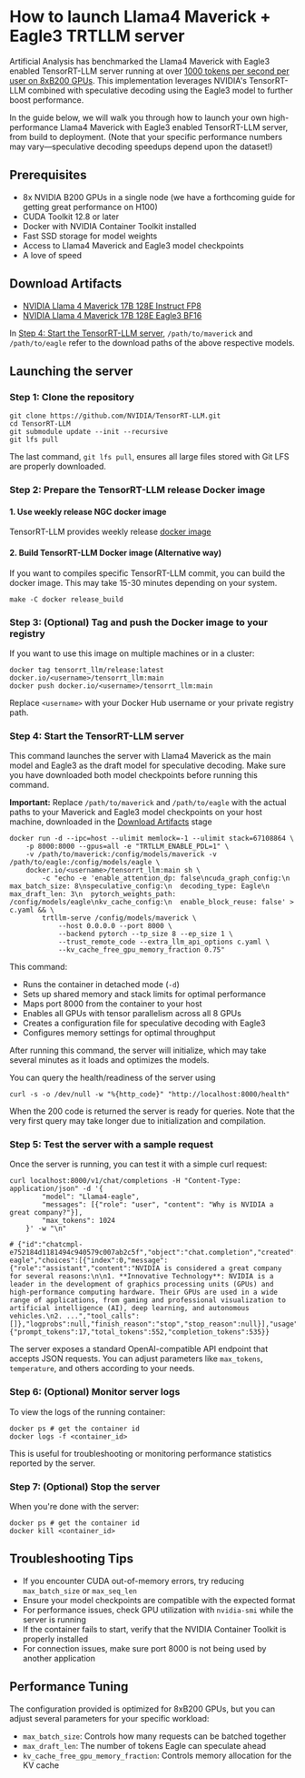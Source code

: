 # How to launch Llama4 Maverick + Eagle3 TRTLLM server

Artificial Analysis has benchmarked the Llama4 Maverick with Eagle3 enabled TensorRT-LLM server running at over [1000 tokens per second per user on 8xB200 GPUs](https://developer.nvidia.com/blog/blackwell-breaks-the-1000-tps-user-barrier-with-metas-llama-4-maverick/). This implementation leverages NVIDIA's TensorRT-LLM combined with speculative decoding using the Eagle3 model to further boost performance.

In the guide below, we will walk you through how to launch your own high-performance Llama4 Maverick with Eagle3 enabled TensorRT-LLM server, from build to deployment.  (Note that your specific performance numbers may vary—speculative decoding speedups depend upon the dataset!)

## Prerequisites

- 8x NVIDIA B200 GPUs in a single node (we have a forthcoming guide for getting great performance on H100)
- CUDA Toolkit 12.8 or later
- Docker with NVIDIA Container Toolkit installed
- Fast SSD storage for model weights
- Access to Llama4 Maverick and Eagle3 model checkpoints
- A love of speed

## Download Artifacts

* [NVIDIA Llama 4 Maverick 17B 128E Instruct FP8](https://huggingface.co/nvidia/Llama-4-Maverick-17B-128E-Instruct-FP8)
* [NVIDIA Llama 4 Maverick 17B 128E Eagle3 BF16](https://huggingface.co/nvidia/Llama-4-Maverick-17B-128E-Eagle3)

In [Step 4: Start the TensorRT-LLM server](#step-4-start-the-tensorrt-llm-server), `/path/to/maverick` and `/path/to/eagle` refer to the download paths of the above respective models.

## Launching the server

### Step 1: Clone the repository

```
git clone https://github.com/NVIDIA/TensorRT-LLM.git
cd TensorRT-LLM
git submodule update --init --recursive
git lfs pull
```

The last command, `git lfs pull`, ensures all large files stored with Git LFS are properly downloaded.

### Step 2: Prepare the TensorRT-LLM release Docker image


#### 1. Use weekly release NGC docker image
TensorRT-LLM provides weekly release [docker image](https://catalog.ngc.nvidia.com/orgs/nvidia/teams/tensorrt-llm/containers/release)

#### 2. Build TensorRT-LLM Docker image (Alternative way)
If you want to compiles specific TensorRT-LLM commit, you can build the docker image. This may take 15-30 minutes depending on your system.

```
make -C docker release_build
```

### Step 3: (Optional) Tag and push the Docker image to your registry

If you want to use this image on multiple machines or in a cluster:

```
docker tag tensorrt_llm/release:latest docker.io/<username>/tensorrt_llm:main
docker push docker.io/<username>/tensorrt_llm:main
```

Replace `<username>` with your Docker Hub username or your private registry path.

### Step 4: Start the TensorRT-LLM server

This command launches the server with Llama4 Maverick as the main model and Eagle3 as the draft model for speculative decoding. Make sure you have downloaded both model checkpoints before running this command.

**Important:** Replace `/path/to/maverick` and `/path/to/eagle` with the actual paths to your Maverick and Eagle3 model checkpoints on your host machine, downloaded in the [Download Artifacts](#download-artifacts) stage

```
docker run -d --ipc=host --ulimit memlock=-1 --ulimit stack=67108864 \
    -p 8000:8000 --gpus=all -e "TRTLLM_ENABLE_PDL=1" \
    -v /path/to/maverick:/config/models/maverick -v /path/to/eagle:/config/models/eagle \
    docker.io/<username>/tensorrt_llm:main sh \
        -c "echo -e 'enable_attention_dp: false\ncuda_graph_config:\n  max_batch_size: 8\nspeculative_config:\n  decoding_type: Eagle\n  max_draft_len: 3\n  pytorch_weights_path: /config/models/eagle\nkv_cache_config:\n  enable_block_reuse: false' > c.yaml && \
        trtllm-serve /config/models/maverick \
            --host 0.0.0.0 --port 8000 \
            --backend pytorch --tp_size 8 --ep_size 1 \
            --trust_remote_code --extra_llm_api_options c.yaml \
            --kv_cache_free_gpu_memory_fraction 0.75"
```

This command:
- Runs the container in detached mode (`-d`)
- Sets up shared memory and stack limits for optimal performance
- Maps port 8000 from the container to your host
- Enables all GPUs with tensor parallelism across all 8 GPUs
- Creates a configuration file for speculative decoding with Eagle3
- Configures memory settings for optimal throughput

After running this command, the server will initialize, which may take several minutes as it loads and optimizes the models.

You can query the health/readiness of the server using
```
curl -s -o /dev/null -w "%{http_code}" "http://localhost:8000/health"
```

When the 200 code is returned the server is ready for queries.  Note that the very first query may take longer due to initialization and compilation.

### Step 5: Test the server with a sample request

Once the server is running, you can test it with a simple curl request:

```
curl localhost:8000/v1/chat/completions -H "Content-Type: application/json" -d '{
        "model": "Llama4-eagle",
        "messages": [{"role": "user", "content": "Why is NVIDIA a great company?"}],
        "max_tokens": 1024
    }' -w "\n"

# {"id":"chatcmpl-e752184d1181494c940579c007ab2c5f","object":"chat.completion","created":1748018634,"model":"Llama4-eagle","choices":[{"index":0,"message":{"role":"assistant","content":"NVIDIA is considered a great company for several reasons:\n\n1. **Innovative Technology**: NVIDIA is a leader in the development of graphics processing units (GPUs) and high-performance computing hardware. Their GPUs are used in a wide range of applications, from gaming and professional visualization to artificial intelligence (AI), deep learning, and autonomous vehicles.\n2. ...","tool_calls":[]},"logprobs":null,"finish_reason":"stop","stop_reason":null}],"usage":{"prompt_tokens":17,"total_tokens":552,"completion_tokens":535}}
```

The server exposes a standard OpenAI-compatible API endpoint that accepts JSON requests. You can adjust parameters like `max_tokens`, `temperature`, and others according to your needs.


### Step 6: (Optional) Monitor server logs

To view the logs of the running container:

```
docker ps # get the container id
docker logs -f <container_id>
```

This is useful for troubleshooting or monitoring performance statistics reported by the server.

### Step 7: (Optional) Stop the server

When you're done with the server:

```
docker ps # get the container id
docker kill <container_id>
```

## Troubleshooting Tips

- If you encounter CUDA out-of-memory errors, try reducing `max_batch_size` or `max_seq_len`
- Ensure your model checkpoints are compatible with the expected format
- For performance issues, check GPU utilization with `nvidia-smi` while the server is running
- If the container fails to start, verify that the NVIDIA Container Toolkit is properly installed
- For connection issues, make sure port 8000 is not being used by another application

## Performance Tuning

The configuration provided is optimized for 8xB200 GPUs, but you can adjust several parameters for your specific workload:

- `max_batch_size`: Controls how many requests can be batched together
- `max_draft_len`: The number of tokens Eagle can speculate ahead
- `kv_cache_free_gpu_memory_fraction`: Controls memory allocation for the KV cache
